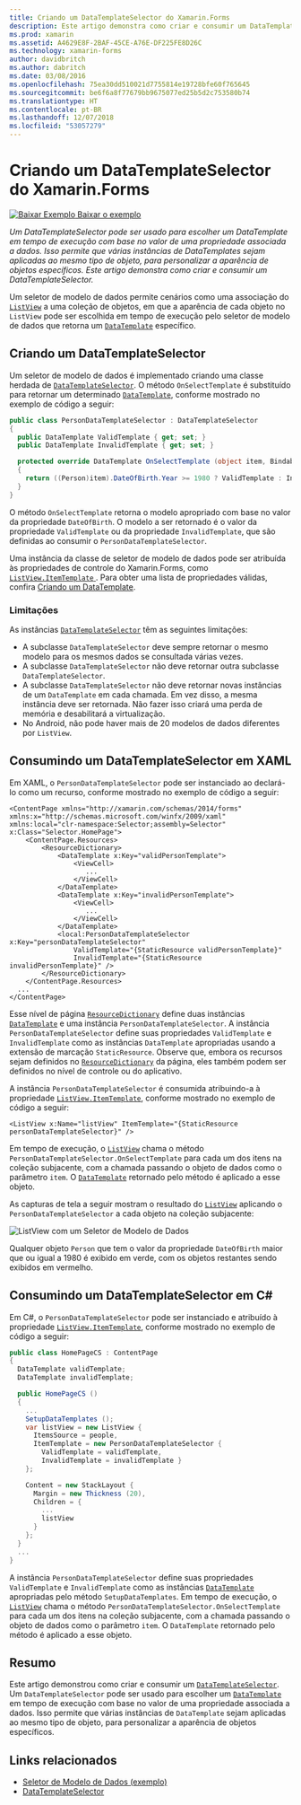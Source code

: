```yaml
---
title: Criando um DataTemplateSelector do Xamarin.Forms
description: Este artigo demonstra como criar e consumir um DataTemplateSelector, que pode ser usado para escolher um DataTemplate em tempo de execução com base no valor de uma propriedade associada a dados.
ms.prod: xamarin
ms.assetid: A4629E8F-2BAF-45CE-A76E-DF225FE8D26C
ms.technology: xamarin-forms
author: davidbritch
ms.author: dabritch
ms.date: 03/08/2016
ms.openlocfilehash: 75ea30dd510021d7755814e19728bfe60f765645
ms.sourcegitcommit: be6f6a8f77679bb9675077ed25b5d2c753580b74
ms.translationtype: HT
ms.contentlocale: pt-BR
ms.lasthandoff: 12/07/2018
ms.locfileid: "53057279"
---
```

# <a name="creating-a-xamarinforms-datatemplateselector"></a>Criando um DataTemplateSelector do Xamarin.Forms

[![Baixar Exemplo](~/media/shared/download.png) Baixar o exemplo](https://developer.xamarin.com/samples/xamarin-forms/templates/datatemplateselector/)

_Um DataTemplateSelector pode ser usado para escolher um DataTemplate em tempo de execução com base no valor de uma propriedade associada a dados. Isso permite que várias instâncias de DataTemplates sejam aplicadas ao mesmo tipo de objeto, para personalizar a aparência de objetos específicos. Este artigo demonstra como criar e consumir um DataTemplateSelector._

Um seletor de modelo de dados permite cenários como uma associação do [`ListView`](xref:Xamarin.Forms.ListView) a uma coleção de objetos, em que a aparência de cada objeto no `ListView` pode ser escolhida em tempo de execução pelo seletor de modelo de dados que retorna um [`DataTemplate`](xref:Xamarin.Forms.DataTemplate) específico.

## <a name="creating-a-datatemplateselector"></a>Criando um DataTemplateSelector

Um seletor de modelo de dados é implementado criando uma classe herdada de [`DataTemplateSelector`](xref:Xamarin.Forms.DataTemplateSelector). O método `OnSelectTemplate` é substituído para retornar um determinado [`DataTemplate`](xref:Xamarin.Forms.DataTemplate), conforme mostrado no exemplo de código a seguir:

```csharp
public class PersonDataTemplateSelector : DataTemplateSelector
{
  public DataTemplate ValidTemplate { get; set; }
  public DataTemplate InvalidTemplate { get; set; }

  protected override DataTemplate OnSelectTemplate (object item, BindableObject container)
  {
    return ((Person)item).DateOfBirth.Year >= 1980 ? ValidTemplate : InvalidTemplate;
  }
}
```

O método `OnSelectTemplate` retorna o modelo apropriado com base no valor da propriedade `DateOfBirth`. O modelo a ser retornado é o valor da propriedade `ValidTemplate` ou da propriedade `InvalidTemplate`, que são definidas ao consumir o `PersonDataTemplateSelector`.

Uma instância da classe de seletor de modelo de dados pode ser atribuída às propriedades de controle do Xamarin.Forms, como [ `ListView.ItemTemplate` ](xref:Xamarin.Forms.ItemsView`1). Para obter uma lista de propriedades válidas, confira [Criando um DataTemplate](~/xamarin-forms/app-fundamentals/templates/data-templates/creating.md).

### <a name="limitations"></a>Limitações

As instâncias [`DataTemplateSelector`](xref:Xamarin.Forms.DataTemplateSelector) têm as seguintes limitações:

- A subclasse `DataTemplateSelector` deve sempre retornar o mesmo modelo para os mesmos dados se consultada várias vezes.
- A subclasse `DataTemplateSelector` não deve retornar outra subclasse `DataTemplateSelector`.
- A subclasse `DataTemplateSelector` não deve retornar novas instâncias de um `DataTemplate` em cada chamada. Em vez disso, a mesma instância deve ser retornada. Não fazer isso criará uma perda de memória e desabilitará a virtualização.
- No Android, não pode haver mais de 20 modelos de dados diferentes por `ListView`.

## <a name="consuming-a-datatemplateselector-in-xaml"></a>Consumindo um DataTemplateSelector em XAML

Em XAML, o `PersonDataTemplateSelector` pode ser instanciado ao declará-lo como um recurso, conforme mostrado no exemplo de código a seguir:

```xaml
<ContentPage xmlns="http://xamarin.com/schemas/2014/forms" xmlns:x="http://schemas.microsoft.com/winfx/2009/xaml" xmlns:local="clr-namespace:Selector;assembly=Selector" x:Class="Selector.HomePage">
    <ContentPage.Resources>
        <ResourceDictionary>
            <DataTemplate x:Key="validPersonTemplate">
                <ViewCell>
                   ...
                </ViewCell>
            </DataTemplate>
            <DataTemplate x:Key="invalidPersonTemplate">
                <ViewCell>
                   ...
                </ViewCell>
            </DataTemplate>
            <local:PersonDataTemplateSelector x:Key="personDataTemplateSelector"
                ValidTemplate="{StaticResource validPersonTemplate}"
                InvalidTemplate="{StaticResource invalidPersonTemplate}" />
        </ResourceDictionary>
    </ContentPage.Resources>
  ...
</ContentPage>
```

Esse nível de página [`ResourceDictionary`](xref:Xamarin.Forms.ResourceDictionary) define duas instâncias [`DataTemplate`](xref:Xamarin.Forms.DataTemplate) e uma instância `PersonDataTemplateSelector`. A instância `PersonDataTemplateSelector` define suas propriedades `ValidTemplate` e `InvalidTemplate` como as instâncias `DataTemplate` apropriadas usando a extensão de marcação `StaticResource`. Observe que, embora os recursos sejam definidos no [`ResourceDictionary`](xref:Xamarin.Forms.ResourceDictionary) da página, eles também podem ser definidos no nível de controle ou do aplicativo.

A instância `PersonDataTemplateSelector` é consumida atribuindo-a à propriedade [`ListView.ItemTemplate`](xref:Xamarin.Forms.ItemsView`1), conforme mostrado no exemplo de código a seguir:

```xaml
<ListView x:Name="listView" ItemTemplate="{StaticResource personDataTemplateSelector}" />
```

Em tempo de execução, o [`ListView`](xref:Xamarin.Forms.ListView) chama o método `PersonDataTemplateSelector.OnSelectTemplate` para cada um dos itens na coleção subjacente, com a chamada passando o objeto de dados como o parâmetro `item`. O [`DataTemplate`](xref:Xamarin.Forms.DataTemplate) retornado pelo método é aplicado a esse objeto.

As capturas de tela a seguir mostram o resultado do [`ListView`](xref:Xamarin.Forms.ListView) aplicando o `PersonDataTemplateSelector` a cada objeto na coleção subjacente:

![](selector-images/data-template-selector.png "ListView com um Seletor de Modelo de Dados")

Qualquer objeto `Person` que tem o valor da propriedade `DateOfBirth` maior que ou igual a 1980 é exibido em verde, com os objetos restantes sendo exibidos em vermelho.

## <a name="consuming-a-datatemplateselector-in-cnum"></a>Consumindo um DataTemplateSelector em C&num;

Em C#, o `PersonDataTemplateSelector` pode ser instanciado e atribuído à propriedade [`ListView.ItemTemplate`](xref:Xamarin.Forms.ItemsView`1), conforme mostrado no exemplo de código a seguir:

```csharp
public class HomePageCS : ContentPage
{
  DataTemplate validTemplate;
  DataTemplate invalidTemplate;

  public HomePageCS ()
  {
    ...
    SetupDataTemplates ();
    var listView = new ListView {
      ItemsSource = people,
      ItemTemplate = new PersonDataTemplateSelector {
        ValidTemplate = validTemplate,
        InvalidTemplate = invalidTemplate }
    };

    Content = new StackLayout {
      Margin = new Thickness (20),
      Children = {
        ...
        listView
      }
    };
  }
  ...  
}
```

A instância `PersonDataTemplateSelector` define suas propriedades `ValidTemplate` e `InvalidTemplate` como as instâncias [`DataTemplate`](xref:Xamarin.Forms.DataTemplate) apropriadas pelo método `SetupDataTemplates`. Em tempo de execução, o [`ListView`](xref:Xamarin.Forms.ListView) chama o método `PersonDataTemplateSelector.OnSelectTemplate` para cada um dos itens na coleção subjacente, com a chamada passando o objeto de dados como o parâmetro `item`. O `DataTemplate` retornado pelo método é aplicado a esse objeto.

## <a name="summary"></a>Resumo

Este artigo demonstrou como criar e consumir um [`DataTemplateSelector`](xref:Xamarin.Forms.DataTemplateSelector). Um `DataTemplateSelector` pode ser usado para escolher um [`DataTemplate`](xref:Xamarin.Forms.DataTemplate) em tempo de execução com base no valor de uma propriedade associada a dados. Isso permite que várias instâncias de `DataTemplate` sejam aplicadas ao mesmo tipo de objeto, para personalizar a aparência de objetos específicos.


## <a name="related-links"></a>Links relacionados

- [Seletor de Modelo de Dados (exemplo)](https://developer.xamarin.com/samples/xamarin-forms/templates/datatemplateselector/)
- [DataTemplateSelector](xref:Xamarin.Forms.DataTemplateSelector)
